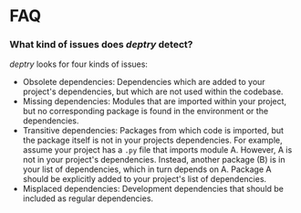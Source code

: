 
# FAQ

### What kind of issues does _deptry_ detect?

_deptry_ looks for four kinds of issues:

- Obsolete dependencies: Dependencies which are added to your project's dependencies, but which are not used within the codebase.
- Missing dependencies: Modules that are imported within your project, but no corresponding package is found in the environment or the dependencies.
- Transitive dependencies: Packages from which code is imported, but the package itself is not in your projects dependencies. For example, assume your project has a `.py` file that imports module A. However, A is not in your project's dependencies. Instead, another package (B) is in your list of dependencies, which in turn depends on A. Package A should be explicitly added to your project's list of dependencies.
- Misplaced dependencies: Development dependencies that should be included as regular dependencies.